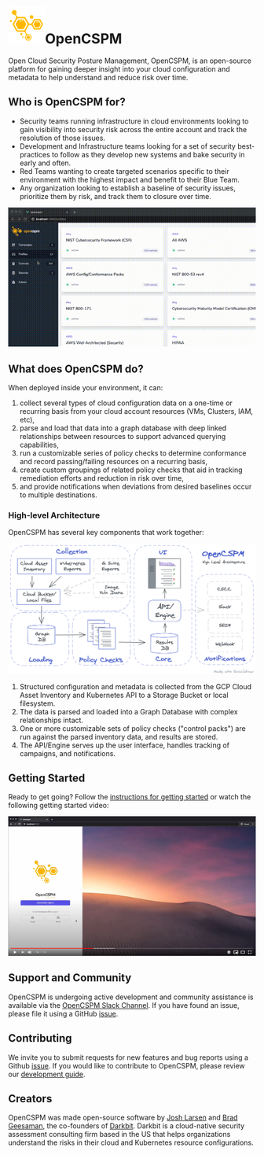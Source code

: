 # ![OpenCSPM Logo](site/img/opencspm-logo.png)OpenCSPM
Open Cloud Security Posture Management, OpenCSPM, is an open-source platform for gaining deeper insight into your cloud configuration and metadata to help understand and reduce risk over time.

## Who is OpenCSPM for?

* Security teams running infrastructure in cloud environments looking to gain visibility into security risk across the entire account and track the resolution of those issues.
* Development and Infrastructure teams looking for a set of security best-practices to follow as they develop new systems and bake security in early and often.
* Red Teams wanting to create targeted scenarios specific to their environment with the highest impact and benefit to their Blue Team.
* Any organization looking to establish a baseline of security issues, prioritize them by risk, and track them to closure over time.

![OpenCSPM S3 Bucket Search](site/img/opencspm-s3-search.gif)

## What does OpenCSPM do?

When deployed inside your environment, it can:

1. collect several types of cloud configuration data on a one-time or recurring basis from your cloud account resources (VMs, Clusters, IAM, etc),
2. parse and load that data into a graph database with deep linked relationships between resources to support advanced querying capabilities,
3. run a customizable series of policy checks to determine conformance and record passing/failing resources on a recurring basis,
4. create custom groupings of related policy checks that aid in tracking remediation efforts and reduction in risk over time,
5. and provide notifications when deviations from desired baselines occur to multiple destinations.

### High-level Architecture

OpenCSPM has several key components that work together:

![opencspm high level architecture diagram](site/img/high-level-arch.png)

1. Structured configuration and metadata is collected from the GCP Cloud Asset Inventory and Kubernetes API to a Storage Bucket or local filesystem.
2. The data is parsed and loaded into a Graph Database with complex relationships intact.
3. One or more customizable sets of policy checks ("control packs") are run against the parsed inventory data, and results are stored.
4. The API/Engine serves up the user interface, handles tracking of campaigns, and notifications.

## Getting Started

Ready to get going?  Follow the [instructions for getting started](site/getting_started.md) or watch the following getting started video:

[![OpenCSPM Quickstart](site/img/opencspm-quickstart-keyframe.png)](https://www.youtube.com/watch?v=i-brXrIIgU8 "OpenCSPM Quickstart")

## Support and Community

OpenCSPM is undergoing active development and community assistance is available via the [OpenCSPM Slack Channel](https://opencspm.slack.com/).  If you have found an issue, please file it using a GitHub [issue](https://github.com/opencspm/opencspm/issues/new).

## Contributing

We invite you to submit requests for new features and bug reports using a Github [issue](https://github.com/opencspm/opencspm/issues/new). If you would like to contribute to OpenCSPM, please review our [development guide](site/development.md).

## Creators

OpenCSPM was made open-source software by [Josh Larsen](https://github.com/joshlarsen) and [Brad Geesaman](https://github.com/bgeesaman), the co-founders of [Darkbit](https://darkbit.io). Darkbit is a cloud-native security assessment consulting firm based in the US that helps organizations understand the risks in their cloud and Kubernetes resource configurations.
